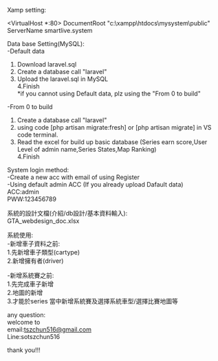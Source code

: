 Xamp setting:

<VirtualHost *:80>
   DocumentRoot "c:\xampp\htdocs\mysystem\public"  
   ServerName smartlive.system       
</VirtualHost>

Data base Setting(MySQL):  
-Default data  
1. Download laravel.sql   
2. Create a database call "laravel"  
3. Upload the laravel.sql in MySQL  
4.Finish  
*if you cannot using Default data, plz using the "From 0 to build"  

-From 0 to build 
1. Create a database call "laravel"
2. using code [php artisan migrate:fresh] or [php artisan migrate] in VS code terminal.
3. Read the excel for build up basic database (Series earn score,User Level of admin name,Series States,Map Ranking)  
4.Finish  
  
System login method:  
-Create a new acc with email of using Register  
-Using default admin ACC (If you already upload Dafault data)  
ACC:admin  
PWW:123456789  
  
系統的設計文檔(介紹/db設計/基本資料輸入):  
GTA_webdesign_doc.xlsx  

系統使用:  
-新增車子資料之前:  
1.先新增車子類型(cartype)  
2.新增擁有者(driver)    

-新增系統賽之前:  
1.先完成車子新增  
2.地圖的新增  
3.才能於series 當中新增系統賽及選擇系統車型/選擇比賽地圖等  
  
any question:  
welcome to   
email:tszchun516@gmail.com  
Line:sotszchun516   
  
thank you!!!  


